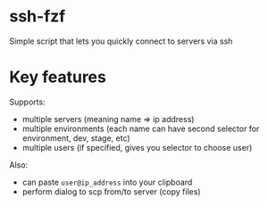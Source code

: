 # ssh-fzf
Simple script that lets you quickly connect to servers via ssh

# Key features
Supports:
* multiple servers (meaning name => ip address)
* multiple environments (each name can have second selector for environment, dev, stage, etc)
* multiple users (if specified, gives you selector to choose user)

Also:
* can paste `user@ip_address` into your clipboard
* perform dialog to scp from/to server (copy files)
